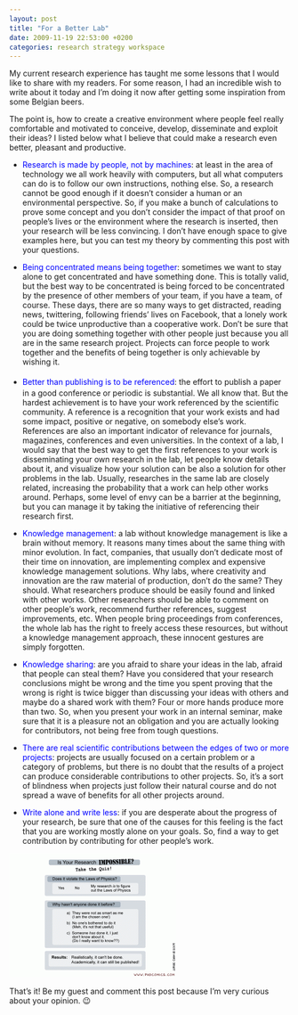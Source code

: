 ```yaml
---
layout: post
title: "For a Better Lab"
date: 2009-11-19 22:53:00 +0200
categories: research strategy workspace
---
```


My current research experience has taught me some lessons that I would like to share with my readers. For some reason, I had an incredible wish to write about it today and I’m doing it now after getting some inspiration from some Belgian beers.

The point is, how to create a creative environment where people feel really comfortable and motivated to conceive, develop, disseminate and exploit their ideas? I listed below what I believe that could make a research even better, pleasant and productive.

- <span style="color: blue;">Research is made by people, not by machines</span>: at least in the area of technology we all work heavily with computers, but all what computers can do is to follow our own instructions, nothing else. So, a research cannot be good enough if it doesn’t consider a human or an environmental perspective. So, if you make a bunch of calculations to prove some concept and you don’t consider the impact of that proof on people’s lives or the environment where the research is inserted, then your research will be less convincing. I don’t have enough space to give examples here, but you can test my theory by commenting this post with your questions.

- <span style="color: blue;">Being concentrated means being together</span>: sometimes we want to stay alone to get concentrated and have something done. This is totally valid, but the best way to be concentrated is being forced to be concentrated by the presence of other members of your team, if you have a team, of course. These days, there are so many ways to get distracted, reading news, twittering, following friends’ lives on Facebook, that a lonely work could be twice unproductive than a cooperative work. Don’t be sure that you are doing something together with other people just because you all are in the same research project. Projects can force people to work together and the benefits of being together is only achievable by wishing it.

- <span style="color: blue;"><span style="color: black; font-family: Arial, sans-serif; font-size: 19px; line-height: 25px;"></span>Better than publishing is to be referenced</span>: the effort to publish a paper in a good conference or periodic is substantial. We all know that. But the hardest achievement is to have your work referenced by the scientific community. A reference is a recognition that your work exists and had some impact, positive or negative, on somebody else’s work. References are also an important indicator of relevance for journals, magazines, conferences and even universities. In the context of a lab, I would say that the best way to get the first references to your work is disseminating your own research in the lab, let people know details about it, and visualize how your solution can be also a solution for other problems in the lab. Usually, researches in the same lab are closely related, increasing the probability that a work can help other works around. Perhaps, some level of envy can be a barrier at the beginning, but you can manage it by taking the initiative of referencing their research first.

- <span style="color: blue;">Knowledge management</span>: a lab without knowledge management is like a brain without memory. It reasons many times about the same thing with minor evolution. In fact, companies, that usually don’t dedicate most of their time on innovation, are implementing complex and expensive knowledge management solutions. Why labs, where creativity and innovation are the raw material of production, don’t do the same? They should. What researchers produce should be easily found and linked with other works. Other researchers should be able to comment on other people’s work, recommend further references, suggest improvements, etc. When people bring proceedings from conferences, the whole lab has the right to freely access these resources, but without a knowledge management approach, these innocent gestures are simply forgotten.

- <span style="color: blue;">Knowledge sharing</span>: are you afraid to share your ideas in the lab, afraid that people can steal them? Have you considered that your research conclusions might be wrong and the time you spent proving that the wrong is right is twice bigger than discussing your ideas with others and maybe do a shared work with them? Four or more hands produce more than two. So, when you present your work in an internal seminar, make sure that it is a pleasure not an obligation and you are actually looking for contributors, not being free from tough questions.

- <span style="color: blue;">There are real scientific contributions between the edges of two or more projects</span>: projects are usually focused on a certain problem or a category of problems, but there is no doubt that the results of a project can produce considerable contributions to other projects. So, it’s a sort of blindness when projects just follow their natural course and do not spread a wave of benefits for all other projects around.

- <span style="color: blue;">Write alone and write less</span>: if you are desperate about the progress of your research, be sure that one of the causes for this feeling is the fact that you are working mostly alone on your goals. So, find a way to get contribution by contributing for other people’s work.

![phd070609s-300x222.gif](/images/posts/phd070609s-300x222.gif)

That’s it! Be my guest and comment this post because I’m very curious about your opinion. 😉
